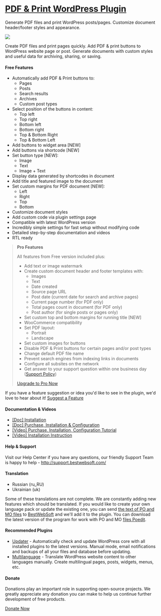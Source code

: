<a href="http://bestwebsoft.com/products/pdf-print/" target=_blank>PDF & Print WordPress Plugin</a>
========================

Generate PDF files and print WordPress posts/pages. Customize document header/footer styles and appearance.

<img src="http://bestwebsoft.com/wp-content/uploads/2014/09/pdf-print-banner-website1.jpg" />

<p>Create PDF files and print pages quickly. Add PDF &#38; print buttons to WordPress website page or post. Generate documents with custom styles and useful data for archiving, sharing, or saving.</p>


<div class='video'></div>


<h4>Free Features</h4>

<ul>
<li>Automatically add PDF &#38; Print buttons to:

<ul>
<li>Pages</li>
<li>Posts</li>
<li>Search results</li>
<li>Archives</li>
<li>Custom post types</li>
</ul></li>
<li>Select position of the buttons in content:

<ul>
<li>Top left</li>
<li>Top right</li>
<li>Bottom left</li>
<li>Bottom right</li>
<li>Top &#38; Bottom Right</li>
<li>Top &#38; Bottom Left</li>
</ul></li>
<li>Add buttons to widget area [NEW]</li>
<li>Add buttons via shortcode [NEW]</li>
<li>Set button type [NEW]:

<ul>
<li>Image</li>
<li>Text</li>
<li>Image + Text</li>
</ul></li>
<li>Display data generated by shortcodes in document</li>
<li>Add title and featured image to the document</li>
<li>Set custom margins for PDF document [NEW]:

<ul>
<li>Left</li>
<li>Right</li>
<li>Top</li>
<li>Bottom</li>
</ul></li>
<li>Customize document styles</li>
<li>Add custom code via plugin settings page</li>
<li>Compatible with latest WordPress version</li>
<li>Incredibly simple settings for fast setup without modifying code</li>
<li>Detailed step-by-step documentation and videos</li>
<li>RTL ready</li>
</ul>

<blockquote>
  <p><strong>Pro Features</strong></p>
  
  <p>All features from Free version included plus:</p>
  
  <ul>
  <li>Add text or image watermark</li>
  <li>Create custom document header and footer templates with:
  
  <ul>
  <li>Images</li>
  <li>Text</li>
  <li>Date created</li>
  <li>Source page URL</li>
  <li>Post date (current date for search and archive pages)</li>
  <li>Current page number (for PDF only)</li>
  <li>Total pages count in document (for PDF only)</li>
  <li>Post author (for single posts or pages only)</li>
  </ul></li>
  <li>Set custom top and bottom margins for running title [NEW]</li>
  <li>WooCommerce compatibility</li>
  <li>Set PDF layout:
  
  <ul>
  <li>Portrait</li>
  <li>Landscape</li>
  </ul></li>
  <li>Set custom images for buttons</li>
  <li>Disable PDF &#38; Print buttons for certain pages and/or post types</li>
  <li>Change default PDF file name</li>
  <li>Prevent search engines from indexing links in documents</li>
  <li>Configure all subsites on the network</li>
  <li>Get answer to your support question within one business day (<a href="http://bestwebsoft.com/support-policy/">Support Policy</a>)</li>
  </ul>
  
  <p><a href="http://bestwebsoft.com/products/wordpress/plugins/pdf-print/?k=6a544b359e625de8281a635315d84a70">Upgrade to Pro Now</a></p>
</blockquote>

<p>If you have a feature suggestion or idea you'd like to see in the plugin, we'd love to hear about it! <a href="http://support.bestwebsoft.com/hc/en-us/requests/new">Suggest a Feature</a></p>

<h4>Documentation &#38; Videos</h4>

<ul>
<li><a href="https://docs.google.com/document/d/1Wwins2PmrzAYiEgFZDtRzMNDq9Sr7XDeqjGNm7b-oi8/">[Doc] Installation</a></li>
<li><a href="https://docs.google.com/document/d/1VwxFpeduD20TsP_sG-kLWvN9x7_V50dQQuV-p8_Y18o/">[Doc] Purchase, Installation &#38; Configuration</a></li>
<li><a href="https://www.youtube.com/watch?v=K6aT6Ew9J0g">[Video] Purchase, Installation, Configuration Tutorial</a></li>
<li><a href="http://www.youtube.com/watch?v=E3w9ID3p2-A">[Video] Installation Instruction</a></li>
</ul>

<h4>Help &#38; Support</h4>

<p>Visit our Help Center if you have any questions, our friendly Support Team is happy to help - <a href="http://support.bestwebsoft.com/">http://support.bestwebsoft.com/</a></p>

<h4>Translation</h4>

<ul>
<li>Russian (ru_RU)</li>
<li>Ukrainian (uk)</li>
</ul>

<p>Some of these translations are not complete. We are constantly adding new features which should be translated. If you would like to create your own language pack or update the existing one, you can send <a href="http://codex.wordpress.org/Translating_WordPress">the text of PO and MO files</a> to <a href="http://support.bestwebsoft.com/hc/en-us/requests/new">BestWebSoft</a> and we'll add it to the plugin. You can download the latest version of the program for work with PO and MO <a href="http://www.poedit.net/download.php">files Poedit</a>.</p>

<h4>Recommended Plugins</h4>

<ul>
<li><a href="http://bestwebsoft.com/products/wordpress/plugins/updater/?k=d74ca3ffdf910e4ec8ee8774573e7b67">Updater</a> - Automatically check and update WordPress core with all installed plugins to the latest versions. Manual mode, email notifications and backups of all your files and database before updating.</li>
<li><a href="http://bestwebsoft.com/products/wordpress/plugins/multilanguage/?k=de96d16614089322ff4067a7868cf910">Multilanguage</a> - Translate WordPress website content to other languages manually. Create multilingual pages, posts, widgets, menus, etc.</li>
</ul>

<h4>Donate</h4>

<p>Donations play an important role in supporting open-source projects. We greatly appreciate any donation you can make to help us continue further development of free products.</p>

<p><a href="http://bestwebsoft.com/donate/">Donate Now</a></p>